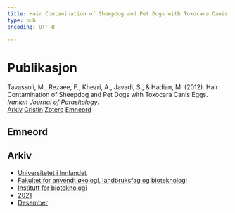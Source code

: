 ```yaml
---
title: Hair Contamination of Sheepdog and Pet Dogs with Toxocara Canis Eggs
type: pub
encoding: UTF-8

---
```

<h1>Publikasjon</h1>
<article id="csl-bib-container-7AYRHRL6" class="csl-bib-container">
  <div class="csl-bib-body"> <div class="csl-entry">Tavassoli, M., Rezaee, F., Khezri, A., Javadi, S., &#38; Hadian, M. (2012). Hair Contamination of Sheepdog and Pet Dogs with Toxocara Canis Eggs. <i>Iranian Journal of Parasitology</i>.</div> </div>
  <div class="csl-bib-buttons">
    <a href="#taxonomy-article-7AYRHRL6" alt="archive" class="csl-bib-button">Arkiv</a>
    <a href="https://app.cristin.no/results/show.jsf?id=1965736" alt="Cristin" class="csl-bib-button">Cristin</a>
    <a href="http://zotero.org/groups/5881554/items/7AYRHRL6" alt="Zotero" class="csl-bib-button">Zotero</a>
    <a href="#keywords-article-7AYRHRL6" alt="keywords" class="csl-bib-button">Emneord</a>
  </div>
  <div id="csl-bib-meta-container-7AYRHRL6"></div>
</article>
<div id="csl-bib-meta-7AYRHRL6" class="csl-bib-meta">
  <article id="keywords-article-7AYRHRL6" class="keywords-article">
    <h1>Emneord</h1>
    
  </article>
  <article id="taxonomy-article-7AYRHRL6" class="taxonomy-article">
    <h1>Arkiv</h1>
    <ul>
      <li><a href="{{< params subfolder >}}nn/archive/?key=3DCRN523">Universitetet i Innlandet</a></li>
      <li><a href="{{< params subfolder >}}nn/archive/?key=T77LXH6D">Fakultet for anvendt økologi, landbruksfag og bioteknologi</a></li>
      <li><a href="{{< params subfolder >}}nn/archive/?key=VL6KDQ85">Institutt for bioteknologi</a></li>
      <li><a href="{{< params subfolder >}}nn/archive/?key=FJH75VJD">2021</a></li>
      <li><a href="{{< params subfolder >}}nn/archive/?key=H75X8VE3">Desember</a></li>
    </ul>
  </article>
</div>
